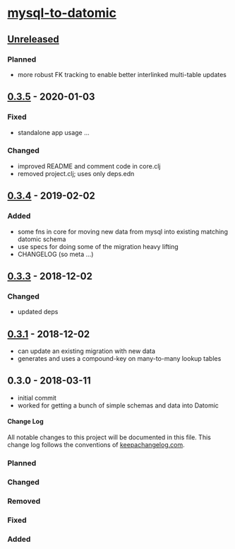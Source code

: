# [mysql-to-datomic](https://github.com/thosmos/mysql-to-datomic)

## [Unreleased]
### Planned
- more robust FK tracking to enable better interlinked multi-table updates 

## [0.3.5] - 2020-01-03
### Fixed
- standalone app usage ...
### Changed
- improved README and comment code in core.clj
- removed project.clj; uses only deps.edn

## [0.3.4] - 2019-02-02
### Added
- some fns in core for moving new data from mysql into existing matching datomic schema
- use specs for doing some of the migration heavy lifting
- CHANGELOG (so meta ...)

## [0.3.3] - 2018-12-02
### Changed 
- updated deps

## [0.3.1] - 2018-12-02
- can update an existing migration with new data
- generates and uses a compound-key on many-to-many lookup tables

## 0.3.0  - 2018-03-11
- initial commit 
- worked for getting a bunch of simple schemas and data into Datomic

[Unreleased]: https://github.com/thosmos/mysql-to-datomic/compare/0.3.5..HEAD
[0.3.5]: https://github.com/thosmos/mysql-to-datomic/compare/0.3.4...0.3.5
[0.3.4]: https://github.com/thosmos/mysql-to-datomic/compare/0.3.3...0.3.4
[0.3.3]: https://github.com/thosmos/mysql-to-datomic/compare/0.3.1...0.3.3
[0.3.1]: https://github.com/thosmos/mysql-to-datomic/compare/0.3.0...0.3.1

#### Change Log
All notable changes to this project will be documented in this file. This change log follows the conventions of [keepachangelog.com](http://keepachangelog.com/).

### Planned
### Changed
### Removed
### Fixed
### Added
